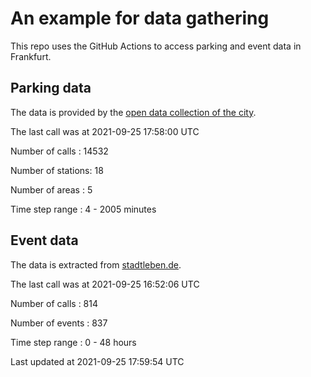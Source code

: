 # An example for data gathering

This repo uses the GitHub Actions to access parking and event data in Frankfurt.

## Parking data
The data is provided by the [open data collection of the city](https://www.offenedaten.frankfurt.de/).

The last call was at 2021-09-25 17:58:00 UTC

Number of calls   : 14532

Number of stations:    18

Number of areas   :     5

Time step range   :     4 -  2005 minutes


## Event data
The data is extracted from [stadtleben.de](https://stadtleben.de/frankfurt/).

The last call was at 2021-09-25 16:52:06 UTC

Number of calls   : 814

Number of events  : 837

Time step range   :   0 -  48 hours


Last updated at 2021-09-25 17:59:54 UTC
